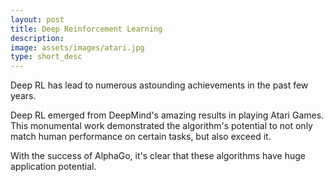 ```yaml
---
layout: post
title: Deep Reinforcement Learning
description:
image: assets/images/atari.jpg
type: short_desc
---
```

Deep RL has lead to numerous astounding achievements in the past few years.
<!-- TODO Find the article -->
Deep RL emerged from DeepMind's amazing results in playing Atari Games. This monumental work demonstrated the algorithm's potential to not only match human performance on certain tasks, but also exceed it.

With the success of AlphaGo, it's clear that these algorithms have huge application potential.
